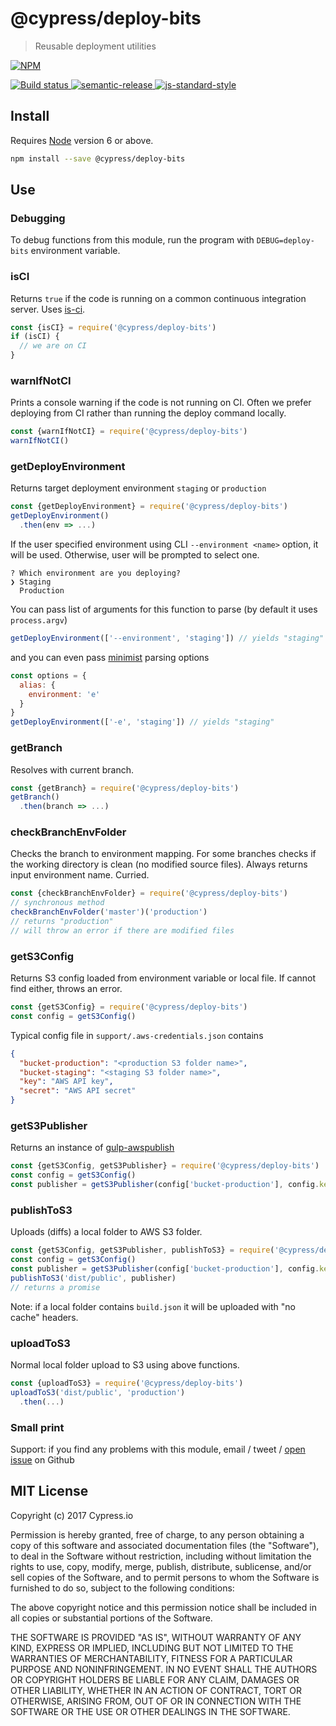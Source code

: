 # @cypress/deploy-bits

> Reusable deployment utilities

[![NPM][npm-icon] ][npm-url]

[![Build status][ci-image] ][ci-url]
[![semantic-release][semantic-image] ][semantic-url]
[![js-standard-style][standard-image]][standard-url]

## Install

Requires [Node](https://nodejs.org/en/) version 6 or above.

```sh
npm install --save @cypress/deploy-bits
```

## Use

### Debugging

To debug functions from this module, run the program with `DEBUG=deploy-bits` environment
variable.

### isCI

Returns `true` if the code is running on a common continuous integration server.
Uses [is-ci](https://github.com/watson/is-ci).

```js
const {isCI} = require('@cypress/deploy-bits')
if (isCI) {
  // we are on CI
}
```

### warnIfNotCI

Prints a console warning if the code is not running on CI. Often we prefer deploying
from CI rather than running the deploy command locally.

```js
const {warnIfNotCI} = require('@cypress/deploy-bits')
warnIfNotCI()
```

### getDeployEnvironment

Returns target deployment environment `staging` or `production`

```js
const {getDeployEnvironment} = require('@cypress/deploy-bits')
getDeployEnvironment()
  .then(env => ...)
```

If the user specified environment using CLI `--environment <name>` option, it will be used.
Otherwise, user will be prompted to select one.

```
? Which environment are you deploying? 
❯ Staging 
  Production
```

You can pass list of arguments for this function to parse (by default it uses `process.argv`)
```js
getDeployEnvironment(['--environment', 'staging']) // yields "staging"
```
and you can even pass [minimist](https://github.com/substack/minimist) parsing options
```js
const options = {
  alias: {
    environment: 'e'
  }
}
getDeployEnvironment(['-e', 'staging']) // yields "staging"
```

### getBranch

Resolves with current branch.

```js
const {getBranch} = require('@cypress/deploy-bits')
getBranch()
  .then(branch => ...)
```

### checkBranchEnvFolder

Checks the branch to environment mapping. For some branches checks if the working
directory is clean (no modified source files). Always returns input environment name.
Curried.

```js
const {checkBranchEnvFolder} = require('@cypress/deploy-bits')
// synchronous method
checkBranchEnvFolder('master')('production')
// returns "production"
// will throw an error if there are modified files
```

### getS3Config

Returns S3 config loaded from environment variable or local file. If cannot find either,
throws an error.

```js
const {getS3Config} = require('@cypress/deploy-bits')
const config = getS3Config()
```

Typical config file in `support/.aws-credentials.json` contains

```json
{
  "bucket-production": "<production S3 folder name>",
  "bucket-staging": "<staging S3 folder name>",
  "key": "AWS API key",
  "secret": "AWS API secret"
}
```

### getS3Publisher

Returns an instance of [gulp-awspublish](https://github.com/pgherveou/gulp-awspublish)

```js
const {getS3Config, getS3Publisher} = require('@cypress/deploy-bits')
const config = getS3Config()
const publisher = getS3Publisher(config['bucket-production'], config.key, config.secret)
```

### publishToS3

Uploads (diffs) a local folder to AWS S3 folder.

```js
const {getS3Config, getS3Publisher, publishToS3} = require('@cypress/deploy-bits')
const config = getS3Config()
const publisher = getS3Publisher(config['bucket-production'], config.key, config.secret)
publishToS3('dist/public', publisher)
// returns a promise
```

Note: if a local folder contains `build.json` it will be uploaded with "no cache" headers.

### uploadToS3

Normal local folder upload to S3 using above functions.

```js
const {uploadToS3} = require('@cypress/deploy-bits')
uploadToS3('dist/public', 'production')
  .then(...)
```

### Small print

Support: if you find any problems with this module, email / tweet /
[open issue](https://github.com/cypress-io/deploy-bits/issues) on Github

## MIT License

Copyright (c) 2017 Cypress.io

Permission is hereby granted, free of charge, to any person
obtaining a copy of this software and associated documentation
files (the "Software"), to deal in the Software without
restriction, including without limitation the rights to use,
copy, modify, merge, publish, distribute, sublicense, and/or sell
copies of the Software, and to permit persons to whom the
Software is furnished to do so, subject to the following
conditions:

The above copyright notice and this permission notice shall be
included in all copies or substantial portions of the Software.

THE SOFTWARE IS PROVIDED "AS IS", WITHOUT WARRANTY OF ANY KIND,
EXPRESS OR IMPLIED, INCLUDING BUT NOT LIMITED TO THE WARRANTIES
OF MERCHANTABILITY, FITNESS FOR A PARTICULAR PURPOSE AND
NONINFRINGEMENT. IN NO EVENT SHALL THE AUTHORS OR COPYRIGHT
HOLDERS BE LIABLE FOR ANY CLAIM, DAMAGES OR OTHER LIABILITY,
WHETHER IN AN ACTION OF CONTRACT, TORT OR OTHERWISE, ARISING
FROM, OUT OF OR IN CONNECTION WITH THE SOFTWARE OR THE USE OR
OTHER DEALINGS IN THE SOFTWARE.

[npm-icon]: https://nodei.co/npm/@cypress/deploy-bits.svg?downloads=true
[npm-url]: https://npmjs.org/package/@cypress/deploy-bits
[ci-image]: https://travis-ci.org/cypress-io/deploy-bits.svg?branch=master
[ci-url]: https://travis-ci.org/cypress-io/deploy-bits
[semantic-image]: https://img.shields.io/badge/%20%20%F0%9F%93%A6%F0%9F%9A%80-semantic--release-e10079.svg
[semantic-url]: https://github.com/semantic-release/semantic-release
[standard-image]: https://img.shields.io/badge/code%20style-standard-brightgreen.svg
[standard-url]: http://standardjs.com/
